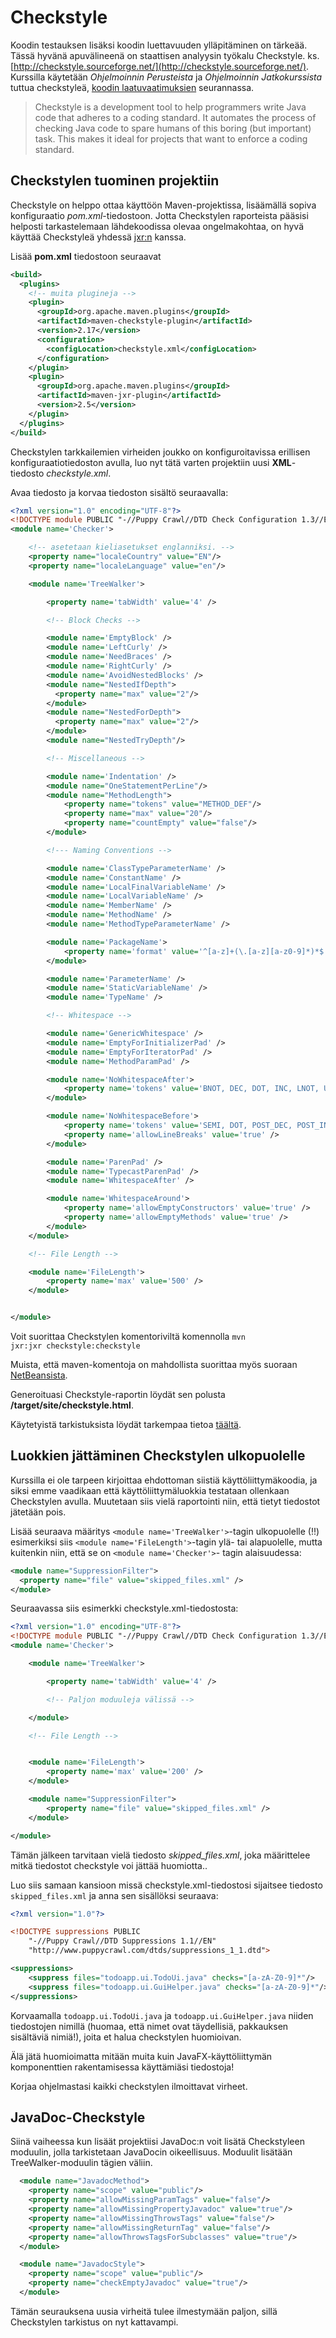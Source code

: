 # Checkstyle

Koodin testauksen lisäksi koodin luettavuuden ylläpitäminen on tärkeää. Tässä hyvänä apuvälineenä on staattisen analyysin työkalu Checkstyle. ks. [http://checkstyle.sourceforge.net/](http://checkstyle.sourceforge.net/). Kurssilla käytetään _Ohjelmoinnin Perusteista_ ja _Ohjelmoinnin Jatkokurssista_ tuttua checkstyleä, [koodin laatuvaatimuksien](koodin_laatuvaatimukset.md) seurannassa.

> Checkstyle is a development tool to help programmers write Java code that adheres to a coding standard. It automates the process of checking Java code to spare humans of this boring (but important) task. This makes it ideal for projects that want to enforce a coding standard.

## Checkstylen tuominen projektiin

Checkstyle on helppo ottaa käyttöön Maven-projektissa, lisäämällä sopiva konfiguraatio _pom.xml_-tiedostoon. Jotta Checkstylen raporteista pääsisi helposti tarkastelemaan lähdekoodissa olevaa ongelmakohtaa, on hyvä käyttää Checkstyleä yhdessä [jxr:n](http://maven.apache.org/plugins/maven-jxr-plugin/) kanssa.

Lisää **pom.xml** tiedostoon seuraavat

```xml
<build>
  <plugins>
    <!-- muita plugineja -->
    <plugin>
      <groupId>org.apache.maven.plugins</groupId>
      <artifactId>maven-checkstyle-plugin</artifactId>
      <version>2.17</version>
      <configuration>
        <configLocation>checkstyle.xml</configLocation>
      </configuration>
    </plugin>
    <plugin>
      <groupId>org.apache.maven.plugins</groupId>
      <artifactId>maven-jxr-plugin</artifactId>
      <version>2.5</version>
    </plugin>
  </plugins>
</build>
```

Checkstylen tarkkailemien virheiden joukko on konfiguroitavissa erillisen konfiguraatiotiedoston avulla, luo nyt tätä varten projektiin uusi **XML**-tiedosto _checkstyle.xml_.

Avaa tiedosto ja korvaa tiedoston sisältö seuraavalla:

```xml
<?xml version="1.0" encoding="UTF-8"?>
<!DOCTYPE module PUBLIC "-//Puppy Crawl//DTD Check Configuration 1.3//EN" "http://www.puppycrawl.com/dtds/configuration_1_3.dtd">
<module name='Checker'>

    <!-- asetetaan kieliasetukset englanniksi. -->
    <property name="localeCountry" value="EN"/>
    <property name="localeLanguage" value="en"/>

    <module name='TreeWalker'>

        <property name='tabWidth' value='4' />

        <!-- Block Checks -->

        <module name='EmptyBlock' />
        <module name='LeftCurly' />
        <module name='NeedBraces' />
        <module name='RightCurly' />
        <module name='AvoidNestedBlocks' />
        <module name="NestedIfDepth">
          <property name="max" value="2"/>
        </module>
        <module name="NestedForDepth">
          <property name="max" value="2"/>
        </module>
        <module name="NestedTryDepth"/>

        <!-- Miscellaneous -->

        <module name='Indentation' />
        <module name="OneStatementPerLine"/>
        <module name="MethodLength">
            <property name="tokens" value="METHOD_DEF"/>
            <property name="max" value="20"/>
            <property name="countEmpty" value="false"/>
        </module>

        <!--- Naming Conventions -->

        <module name='ClassTypeParameterName' />
        <module name='ConstantName' />
        <module name='LocalFinalVariableName' />
        <module name='LocalVariableName' />
        <module name='MemberName' />
        <module name='MethodName' />
        <module name='MethodTypeParameterName' />

        <module name='PackageName'>
            <property name='format' value='^[a-z]+(\.[a-z][a-z0-9]*)*$' />
        </module>

        <module name='ParameterName' />
        <module name='StaticVariableName' />
        <module name='TypeName' />

        <!-- Whitespace -->

        <module name='GenericWhitespace' />
        <module name='EmptyForInitializerPad' />
        <module name='EmptyForIteratorPad' />
        <module name='MethodParamPad' />

        <module name='NoWhitespaceAfter'>
            <property name='tokens' value='BNOT, DEC, DOT, INC, LNOT, UNARY_MINUS, UNARY_PLUS' />
        </module>

        <module name='NoWhitespaceBefore'>
            <property name='tokens' value='SEMI, DOT, POST_DEC, POST_INC' />
            <property name='allowLineBreaks' value='true' />
        </module>

        <module name='ParenPad' />
        <module name='TypecastParenPad' />
        <module name='WhitespaceAfter' />

        <module name='WhitespaceAround'>
            <property name='allowEmptyConstructors' value='true' />
            <property name='allowEmptyMethods' value='true' />
        </module>
    </module>

    <!-- File Length -->

    <module name='FileLength'>
        <property name='max' value='500' />
    </module>


</module>
```

Voit suorittaa Checkstylen komentoriviltä komennolla <code>mvn jxr:jxr checkstyle:checkstyle</code>

Muista, että maven-komentoja on mahdollista suorittaa myös suoraan [NetBeansista](https://github.com/ohjelmistotekniikka-hy/kevat-2021/blob/main/tehtavat/viikko2.md#maven-komentojen-suorittaminen-netbeansista).

Generoituasi Checkstyle-raportin löydät sen polusta **/target/site/checkstyle.html**.

Käytetyistä tarkistuksista löydät tarkempaa tietoa [täältä](http://checkstyle.sourceforge.net/checks.html).

## Luokkien jättäminen Checkstylen ulkopuolelle

Kurssilla ei ole tarpeen kirjoittaa ehdottoman siistiä käyttöliittymäkoodia, ja siksi emme vaadikaan että käyttöliittymäluokkia testataan ollenkaan Checkstylen avulla. Muutetaan siis vielä raportointi niin, että tietyt tiedostot jätetään pois.

Lisää seuraava määritys `<module name='TreeWalker'>`-tagin ulkopuolelle (!!) esimerkiksi siis `<module name='FileLength'>`-tagin ylä- tai alapuolelle, mutta kuitenkin niin, että se on `<module name='Checker'>`-
tagin alaisuudessa:

```xml
<module name="SuppressionFilter">
  <property name="file" value="skipped_files.xml" />
</module>
```

Seuraavassa siis esimerkki checkstyle.xml-tiedostosta:

```xml
<?xml version="1.0" encoding="UTF-8"?>
<!DOCTYPE module PUBLIC "-//Puppy Crawl//DTD Check Configuration 1.3//EN" "http://www.puppycrawl.com/dtds/configuration_1_3.dtd">
<module name='Checker'>

    <module name='TreeWalker'>

        <property name='tabWidth' value='4' />

	    <!-- Paljon moduuleja välissä -->

    </module>

    <!-- File Length -->


    <module name='FileLength'>
        <property name='max' value='200' />
    </module>

    <module name="SuppressionFilter">
    	<property name="file" value="skipped_files.xml" />
    </module>

</module>
```

Tämän jälkeen tarvitaan vielä tiedosto _skipped_files.xml_, joka määrittelee mitkä tiedostot checkstyle voi jättää huomiotta..

Luo siis samaan kansioon missä checkstyle.xml-tiedostosi sijaitsee tiedosto `skipped_files.xml` ja anna sen sisällöksi seuraava:

```xml
<?xml version="1.0"?>

<!DOCTYPE suppressions PUBLIC
    "-//Puppy Crawl//DTD Suppressions 1.1//EN"
    "http://www.puppycrawl.com/dtds/suppressions_1_1.dtd">

<suppressions>
    <suppress files="todoapp.ui.TodoUi.java" checks="[a-zA-Z0-9]*"/>
    <suppress files="todoapp.ui.GuiHelper.java" checks="[a-zA-Z0-9]*"/>
</suppressions>
```

Korvaamalla `todoapp.ui.TodoUi.java` ja `todoapp.ui.GuiHelper.java` niiden tiedostojen nimillä (huomaa, että nimet ovat täydellisiä, pakkauksen sisältäviä nimiä!), joita et halua checkstylen huomioivan.

Älä jätä huomioimatta mitään muita kuin JavaFX-käyttöliittymän komponenttien rakentamisessa käyttämiäsi tiedostoja!

Korjaa ohjelmastasi kaikki checkstylen ilmoittavat virheet.

## JavaDoc-Checkstyle

Siinä vaiheessa kun lisäät projektiisi JavaDoc:n voit lisätä Checkstyleen moduulin, jolla tarkistetaan JavaDocin oikeellisuus. Moduulit lisätään TreeWalker-moduulin tägien väliin.

```xml
  <module name="JavadocMethod">
    <property name="scope" value="public"/>
    <property name="allowMissingParamTags" value="false"/>
    <property name="allowMissingPropertyJavadoc" value="true"/>
    <property name="allowMissingThrowsTags" value="false"/>
    <property name="allowMissingReturnTag" value="false"/>
    <property name="allowThrowsTagsForSubclasses" value="true"/>
  </module>

  <module name="JavadocStyle">
    <property name="scope" value="public"/>
    <property name="checkEmptyJavadoc" value="true"/>
  </module>
```

Tämän seurauksena uusia virheitä tulee ilmestymään paljon, sillä Checkstylen tarkistus on nyt kattavampi.
